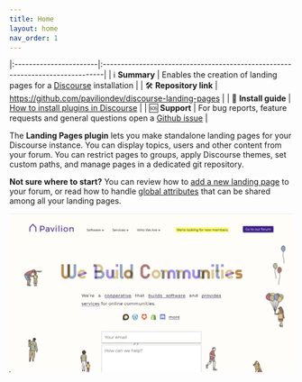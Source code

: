 ```yaml
---
title: Home
layout: home
nav_order: 1
---
```


|:-----------------------|:------------------------------------------------------------------------------|
| ℹ️ **Summary**         | Enables the creation of landing pages for a [Discourse] installation          | 
| 🛠 **Repository link** | <https://github.com/paviliondev/discourse-landing-pages>                      |
| 📖 **Install guide**   | [How to install plugins in Discourse]                                         |
| 🆘 **Support**         | For bug reports, feature requests and general questions open a [Github issue] |

The **Landing Pages plugin** lets you make standalone landing pages for your Discourse instance. You can display topics, users and other content from your forum. You can restrict pages to groups, apply Discourse themes, set custom paths, and manage pages in a dedicated git repository.

**Not sure where to start?** You can review how to [add a new landing page] to your forum, or read how to handle [global attributes] that can be shared among all your landing pages.

![Example of a Discourse landing page](assets/images/example.jpeg "Landing page example")

[Discourse]: https://www.discourse.org/
[How to install plugins in Discourse]: https://meta.discourse.org/t/install-plugins-in-discourse/19157
[Github issue]: https://github.com/paviliondev/discourse-landing-pages/issues
[add a new landing page]: add-and-edit
[global attributes]: global

